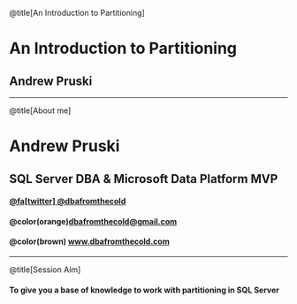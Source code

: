 @title[An Introduction to Partitioning]

# An Introduction to Partitioning

## Andrew Pruski

---

@title[About me]

# Andrew Pruski

## SQL Server DBA & Microsoft Data Platform MVP

#### [@fa[twitter] @dbafromthecold](https://twitter.com/dbafromthecold)
#### @color(orange)dbafromthecold@gmail.com
#### @color(brown) www.dbafromthecold.com

---

@title[Session Aim]

#### To give you a base of knowledge to work with partitioning in SQL Server

